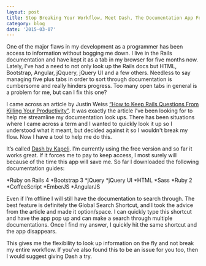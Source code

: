 ```yaml
---
layout: post
title: Stop Breaking Your Workflow, Meet Dash, The Documentation App For Mac
category: blog
date: '2015-03-07'
---
```

One of the major flaws in my development as a programmer has been access to information without bogging me down. I live in the Rails documentation and have kept it as a tab in my browser for five months now. Lately, I’ve had a need to not only look up the Rails docs but HTML, Bootstrap, Angular, jQquery, jQuery UI and a few others. Needless to say managing five plus tabs in order to sort through documentation is cumbersome and really hinders progress. Too many open tabs in general is a problem for me, but can I fix this one?

I came across an article by Justin Weiss [“How to Keep Rails Questions From Killing Your Productivity”](http://www.justinweiss.com/blog/2015/02/09/keeping-rails-questions-from-slowing-you-down/). It was exactly the article I’ve been looking for to help me streamline my documentation look ups. There has been situations where I came across a term and I wanted to quickly look it up so I understood what it meant, but decided against it so I wouldn't break my flow. Now I have a tool to help me do this.

It’s called [Dash by Kapeli](http://kapeli.com/dash). I’m currently using the free version and so far it works great. If it forces me to pay to keep access, I most surely will because of the time this app will save me. So far I downloaded the following documentation guides:

*Ruby on Rails 4 *Bootstrap 3 *jQuery *jQuery UI *HTML *Sass *Ruby 2 *CoffeeScript *EmberJS *AngularJS

Even if I’m offline I will still have the documentation to search through. The best feature is definitely the Global Search Shortcut, and I took the advice from the article and made it option/space. I can quickly type this shortcut and have the app pop up and can make a search through multiple documentations. Once I find my answer, I quickly hit the same shortcut and the app disappears.

This gives me the flexibility to look up information on the fly and not break my entire workflow. If you’ve also found this to be an issue for you too, then I would suggest giving Dash a try.
